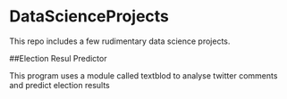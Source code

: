 # DataScienceProjects

This repo includes a few rudimentary data science projects.

##Election Resul Predictor

This program uses a module called textblod to analyse twitter comments and predict election results
